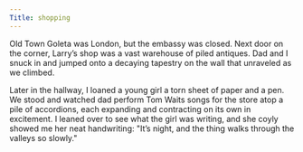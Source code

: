 ```yaml
---
Title: shopping
---
```

Old Town Goleta was London, but the embassy was closed. Next door on the corner, Larry’s shop was a vast warehouse of piled antiques. Dad and I snuck in and jumped onto a decaying tapestry on the wall that unraveled as we climbed. 

Later in the hallway, I loaned a young girl a torn sheet of paper and a pen. We stood and watched dad perform Tom Waits songs for the store atop a pile of accordions, each expanding and contracting on its own in excitement. I leaned over to see what the girl was writing, and she coyly showed me her neat handwriting: "It’s night, and the thing walks through the valleys so slowly."



